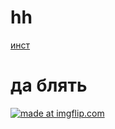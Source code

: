 # hh
 [инст](https://www.instagram.com/i_pronin/)
# да блять
<a href="https://imgflip.com/gif/237v2a"><img src="https://i.imgflip.com/237v2a.gif" title="made at imgflip.com"/></a>
